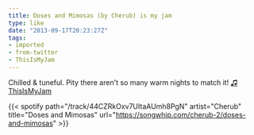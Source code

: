 ```yaml
---
title: Doses and Mimosas (by Cherub) is my jam
type: like
date: "2013-09-17T20:23:27Z"
tags:
- imported
- from-twitter
- ThisIsMyJam
---
```

Chilled & tuneful. Pity there aren't so many warm nights to match it! [♫](https://t.thisismyjam.com/jphastings/_6rgva69) [ThisIsMyJam](/tags/thisismyjam)

{{< spotify path="/track/44CZRkOxv7UItaAUmh8PgN" artist="Cherub" title="Doses and Mimosas" url="https://songwhip.com/cherub-2/doses-and-mimosas" >}}
